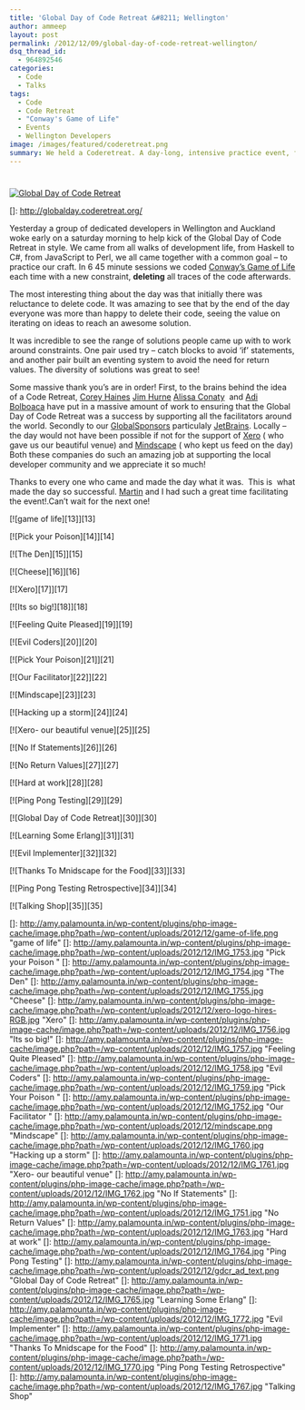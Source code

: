 ```yaml
---
title: 'Global Day of Code Retreat &#8211; Wellington'
author: ammeep
layout: post
permalink: /2012/12/09/global-day-of-code-retreat-wellington/
dsq_thread_id:
  - 964892546
categories:
  - Code
  - Talks
tags:
  - Code
  - Code Retreat
  - "Conway's Game of Life"
  - Events
  - Wellington Developers
image: /images/featured/coderetreat.png
summary: We held a Coderetreat. A day-long, intensive practice event, focusing on the fundamentals of software development and design. Here is how it went down
---
```

# 

[![Global Day of Code Retreat][2]][2]

 []: http://globalday.coderetreat.org/

Yesterday a group of dedicated developers in Wellington and Auckland woke early on a saturday morning to help kick of the Global Day of Code Retreat in style. We came from all walks of development life, from Haskell to C#, from JavaScript to Perl, we all came together with a common goal – to practice our craft. In 6 45 minute sessions we coded [Conway’s Game of Life][2] each time with a new constraint, **deleting** all traces of the code afterwards.

 [2]: http://en.wikipedia.org/wiki/Conway's_Game_of_Life

The most interesting thing about the day was that initially there was reluctance to delete code. It was amazing to see that by the end of the day everyone was more than happy to delete their code, seeing the value on iterating on ideas to reach an awesome solution.

It was incredible to see the range of solutions people came up with to work around constraints. One pair used try – catch blocks to avoid ‘if’ statements, and another pair built an eventing system to avoid the need for return values. The diversity of solutions was great to see!

Some massive thank you’s are in order! First, to the brains behind the idea of a Code Retreat, [Corey Haines][3] [Jim Hurne][4] [Alissa Conaty][5]  and [Adi Bolboaca][6] have put in a massive amount of work to ensuring that the Global Day of Code Retreat was a success by supporting all the facilitators around the world. Secondly to our [GlobalSponsors][7] particulaly [JetBrains][8]. Locally – the day would not have been possible if not for the support of [Xero][9] ( who gave us our beautiful venue) and [Mindscape][10] ( who kept us feed on the day) Both these companies do such an amazing job at supporting the local developer community and we appreciate it so much!

 [3]: http://coreyhaines.com/
 [4]: https://twitter.com/jthurne
 [5]: https://twitter.com/volunteerjunkie
 [6]: https://twitter.com/adibolb
 [7]: http://globalday.coderetreat.org/sponsors.html
 [8]: http://www.jetbrains.com/
 [9]: http://www.xero.com/
 [10]: http://www.mindscapehq.com/

Thanks to every one who came and made the day what it was.  This is  what made the day so successful. [Martin][11] and I had such a great time facilitating the event!.Can’t wait for the next one!

 [11]: https://twitter.com/martin308

[![game of life][13]][13] 

[![Pick your Poison][14]][14] 

[![The Den][15]][15] 

[![Cheese][16]][16] 

  
[![Xero][17]][17] 

[![Its so big!][18]][18] 

[![Feeling Quite Pleased][19]][19] 

[![Evil Coders][20]][20] 

  
[![Pick Your Poison][21]][21] 

[![Our Facilitator][22]][22] 

[![Mindscape][23]][23] 

[![Hacking up a storm][24]][24] 

  
[![Xero- our beautiful venue][25]][25] 

[![No If Statements][26]][26] 

[![No Return Values][27]][27] 

[![Hard at work][28]][28] 

  
[![Ping Pong Testing][29]][29] 

[![Global Day of Code Retreat][30]][30] 

[![Learning Some Erlang][31]][31] 

[![Evil Implementer][32]][32] 

  
[![Thanks To Mnidscape for the Food][33]][33] 

[![Ping Pong Testing Retrospective][34]][34] 

[![Talking Shop][35]][35]

 []: http://amy.palamounta.in/wp-content/plugins/php-image-cache/image.php?path=/wp-content/uploads/2012/12/game-of-life.png "game of life"
 []: http://amy.palamounta.in/wp-content/plugins/php-image-cache/image.php?path=/wp-content/uploads/2012/12/IMG_1753.jpg "Pick your Poison "
 []: http://amy.palamounta.in/wp-content/plugins/php-image-cache/image.php?path=/wp-content/uploads/2012/12/IMG_1754.jpg "The Den"
 []: http://amy.palamounta.in/wp-content/plugins/php-image-cache/image.php?path=/wp-content/uploads/2012/12/IMG_1755.jpg "Cheese"
 []: http://amy.palamounta.in/wp-content/plugins/php-image-cache/image.php?path=/wp-content/uploads/2012/12/xero-logo-hires-RGB.jpg "Xero"
 []: http://amy.palamounta.in/wp-content/plugins/php-image-cache/image.php?path=/wp-content/uploads/2012/12/IMG_1756.jpg "Its so big!"
 []: http://amy.palamounta.in/wp-content/plugins/php-image-cache/image.php?path=/wp-content/uploads/2012/12/IMG_1757.jpg "Feeling Quite Pleased"
 []: http://amy.palamounta.in/wp-content/plugins/php-image-cache/image.php?path=/wp-content/uploads/2012/12/IMG_1758.jpg "Evil Coders"
 []: http://amy.palamounta.in/wp-content/plugins/php-image-cache/image.php?path=/wp-content/uploads/2012/12/IMG_1759.jpg "Pick Your Poison "
 []: http://amy.palamounta.in/wp-content/plugins/php-image-cache/image.php?path=/wp-content/uploads/2012/12/IMG_1752.jpg "Our Facilitator "
 []: http://amy.palamounta.in/wp-content/plugins/php-image-cache/image.php?path=/wp-content/uploads/2012/12/mindscape.png "Mindscape"
 []: http://amy.palamounta.in/wp-content/plugins/php-image-cache/image.php?path=/wp-content/uploads/2012/12/IMG_1760.jpg "Hacking up a storm"
 []: http://amy.palamounta.in/wp-content/plugins/php-image-cache/image.php?path=/wp-content/uploads/2012/12/IMG_1761.jpg "Xero- our beautiful venue"
 []: http://amy.palamounta.in/wp-content/plugins/php-image-cache/image.php?path=/wp-content/uploads/2012/12/IMG_1762.jpg "No If Statements"
 []: http://amy.palamounta.in/wp-content/plugins/php-image-cache/image.php?path=/wp-content/uploads/2012/12/IMG_1751.jpg "No Return Values"
 []: http://amy.palamounta.in/wp-content/plugins/php-image-cache/image.php?path=/wp-content/uploads/2012/12/IMG_1763.jpg "Hard at work"
 []: http://amy.palamounta.in/wp-content/plugins/php-image-cache/image.php?path=/wp-content/uploads/2012/12/IMG_1764.jpg "Ping Pong Testing"
 []: http://amy.palamounta.in/wp-content/plugins/php-image-cache/image.php?path=/wp-content/uploads/2012/12/gdcr_ad_text.png "Global Day of Code Retreat"
 []: http://amy.palamounta.in/wp-content/plugins/php-image-cache/image.php?path=/wp-content/uploads/2012/12/IMG_1765.jpg "Learning Some Erlang"
 []: http://amy.palamounta.in/wp-content/plugins/php-image-cache/image.php?path=/wp-content/uploads/2012/12/IMG_1772.jpg "Evil Implementer"
 []: http://amy.palamounta.in/wp-content/plugins/php-image-cache/image.php?path=/wp-content/uploads/2012/12/IMG_1771.jpg "Thanks To Mnidscape for the Food"
 []: http://amy.palamounta.in/wp-content/plugins/php-image-cache/image.php?path=/wp-content/uploads/2012/12/IMG_1770.jpg "Ping Pong Testing Retrospective"
 []: http://amy.palamounta.in/wp-content/plugins/php-image-cache/image.php?path=/wp-content/uploads/2012/12/IMG_1767.jpg "Talking Shop"